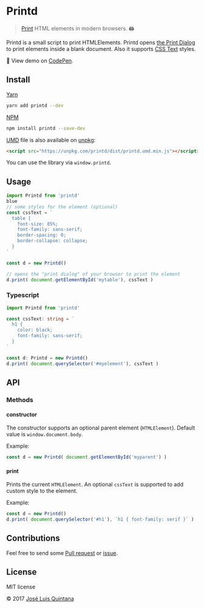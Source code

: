 # Printd

> [Print](https://developer.mozilla.org/en-US/docs/Web/API/Window/print) HTML elements in modern browsers. :printer:

Printd is a small script to print HTMLElements. Printd opens [the Print Dialog](https://developer.mozilla.org/en-US/docs/Web/API/Window/print) to print elements inside a blank document. Also it supports [CSS Text](https://developer.mozilla.org/en-US/docs/Web/API/HTMLElement/style) styles.

:tada: View demo on [CodePen](https://codepen.io/joseluisq/full/VzRpGb/).

## Install

[Yarn](https://github.com/yarnpkg/)

```sh
yarn add printd --dev
```

[NPM](https://www.npmjs.com/)

```sh
npm install printd --save-dev
```

[UMD](https://github.com/umdjs/umd/) file is also available on [unpkg](https://unpkg.com):

```html
<script src="https://unpkg.com/printd/dist/printd.umd.min.js"></script>
```

You can use the library via `window.printd`.

## Usage

```js
import Printd from 'printd'
blue
// some styles for the element (optional)
const cssText = `
  table {
    font-size: 85%;
    font-family: sans-serif;
    border-spacing: 0;
    border-collapse: collapse;
  }
`

const d = new Printd()

// opens the "print dialog" of your browser to print the element
d.print( document.getElementById('mytable'), cssText )
```

### Typescript

```ts
import Printd from 'printd'

const cssText: string = `
  h1 {
    color: black;
    font-family: sans-serif;
  }
`

const d: Printd = new Printd()
d.print( document.querySelector('#myelement'), cssText )
```

## API

### Methods

#### constructor
The constructor supports an optional parent element (`HTMLElement`). Default value is `window.document.body`.

Example:

```js
const d = new Printd( document.getElementById('myparent') )
```

#### print
Prints the current `HTMLElement`. An optional `cssText` is supported to add custom style to the element.

Example:

```js
const d = new Printd()
d.print( document.querySelector('#h1'), `h1 { font-family: serif }` )
```

## Contributions

Feel free to send some [Pull request](https://github.com/joseluisq/printd/pulls) or [issue](https://github.com/joseluisq/printd/issues).

## License
MIT license

© 2017 [José Luis Quintana](http://git.io/joseluisq)
